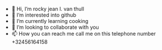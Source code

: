 - 👋 Hi, I’m rocky jean l. van thull
- 👀 I’m interested into  github
- 🌱 I’m currently learning cooking
- 💞️ I’m looking to collaborate with you
- 📫 How you can reach me call me on this telephone number +32456164158

<!---
rockyvanthull/rockyvanthull is a ✨ special ✨ repository because its `README.md` (this file) appears on your GitHub profile.
You can click the Preview link to take a look at your changes.
--->
